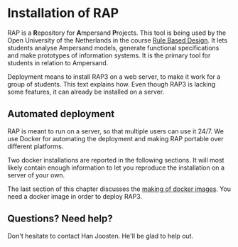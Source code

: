 # Installation of RAP

RAP is a **R**epository for **A**mpersand **P**rojects. This tool is being used by the Open University of the Netherlands in the course [Rule Based Design](http://portal.ou.nl/web/ontwerpen-met-bedrijfsregels). It lets students analyse Ampersand models, generate functional specifications and make prototypes of information systems. It is the primary tool for students in relation to Ampersand.

Deployment means to install RAP3 on a web server, to make it work for a group of students. This text explains how. Even though RAP3 is lacking some features, it can already be installed on a server.

## Automated deployment
RAP is meant to run on a server, so that multiple users can use it 24/7. We use Docker for automating the deployment and making RAP portable over different platforms.

Two docker installations are reported in the following sections. It will most likely contain enough information to let you reproduce the installation on a server of your own.

The last section of this chapter discusses the [making of docker images](/making-docker-images.md). You need a docker image in order to deploy RAP3.

## Questions? Need help?
Don't hesitate to contact Han Joosten. He'll be glad to help out.

